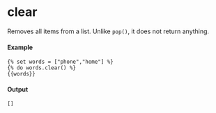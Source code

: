 # clear
Removes all items from a list. Unlike `pop()`, it does not return anything.

#### Example
```jinja2
{% set words = ["phone","home"] %}
{% do words.clear() %}
{{words}}
```

#### Output
```jinja2
[]
```

